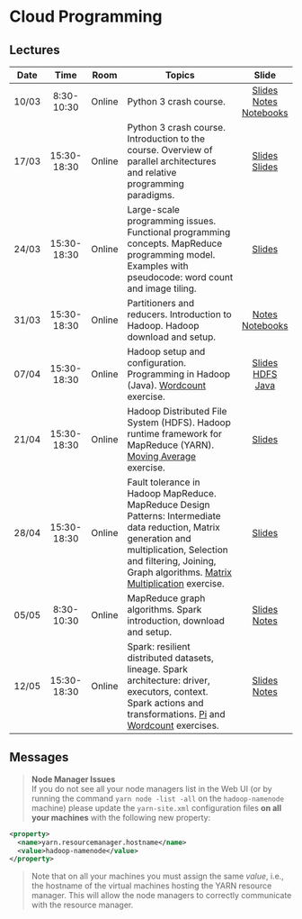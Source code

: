 # Cloud Programming

## Lectures

|Date|Time|Room|Topics|Slide|
|:---:|:--------:|:----:|---------|:---:|
|10/03|8:30-10:30|Online| Python 3 crash course. |[Slides](slides/python.pdf)<br>[Notes](notes/python-notes.md)<br>[Notebooks](python/readme.md)|
|17/03|15:30-18:30|Online| Python 3 crash course. Introduction to the course. Overview of parallel architectures and relative programming paradigms. | [Slides](slides/intro.pdf)<br>[Slides](slides/parallel.pdf) |
|24/03|15:30-18:30|Online| Large-scale programming issues. Functional programming concepts. MapReduce programming model. Examples with pseudocode: word count and image tiling. |[Slides](slides/mapreduce.pdf) |
|31/03|15:30-18:30|Online| Partitioners and reducers. Introduction to Hadoop. Hadoop download and setup. | [Notes](notes/hadoop3-installation.md)<br>[Notebooks](notebooks) |
|07/04|15:30-18:30|Online| Hadoop setup and configuration. Programming in Hadoop (Java). [Wordcount](exercises/wordcount) exercise. | [Slides](slides/hadoop.pdf)<br>[HDFS](notes/hadoop3-hdfs.md)<br>[Java](notes/hadoop3-java-programming.md) |
|21/04|15:30-18:30|Online| Hadoop Distributed File System (HDFS). Hadoop runtime framework for MapReduce (YARN). [Moving Average](exercises/movingaverage) exercise. | [Slides](slides/hdfs_yarn.pdf) |
|28/04|15:30-18:30|Online| Fault tolerance in Hadoop MapReduce. MapReduce Design Patterns: Intermediate data reduction, Matrix generation and multiplication, Selection and filtering, Joining, Graph algorithms. [Matrix Multiplication](exercises/matrix) exercise. | [Slides](slides/design-patterns.pdf) |
|05/05|8:30-10:30|Online| MapReduce graph algorithms. Spark introduction, download and setup. | [Slides](slides/spark-intro.pdf)<br>[Notes](notes/spark-installation-notes.md) |
|12/05|15:30-18:30|Online| Spark: resilient distributed datasets, lineage. Spark architecture: driver, executors, context. Spark actions and transformations. [Pi](exercises/spark#1-pi) and [Wordcount](exercises/spark#2-wordcount) exercises.| [Slides](slides/spark.pdf)<br>[Notes](exercises/spark) |


## Messages

>**Node Manager Issues**<br>
If you do not see all your node managers list in the Web UI (or by running the command `yarn node -list -all` on the `hadoop-namenode` machine) please update the `yarn-site.xml` configuration files **on all your machines** with the following new property:
```xml
<property>
  <name>yarn.resourcemanager.hostname</name>
  <value>hadoop-namenode</value>
</property>
```
>Note that on all your machines you must assign the same *value*, i.e., the  hostname of the virtual machines hosting the YARN resource manager. This will allow the node managers to correctly communicate with the resource manager.
